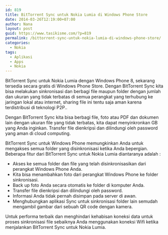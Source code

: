 ```yaml
---
id: 819
title: BitTorrent Sync untuk Nokia Lumia di Windows Phone Store
date: 2014-03-26T12:19:00+07:00
author: Nana
layout: post
guid: https://www.tasikisme.com/?p=819
permalink: /bittorrent-sync-untuk-nokia-lumia-di-windows-phone-store/
categories:
  - Nokia
tags:
  - Aplikasi
  - Apps
  - Nokia
---
```

BitTorrent Sync untuk Nokia Lumia dengan Windows Phone 8, sekarang tersedia secara gratis di Windows Phone Store. Dengan BitTorrent Sync kita bisa melakukan sinkronisasi dan berbagi file maupun folder dengan jumlah dan ukuran yang tidak terbatas di semua perangkat yang terhubung ke jaringan lokal atau internet, sharing file ini tentu saja aman karena terdistribusi di teknologi P2P..

Dengan BitTorrent Sync kita bisa berbagi file, foto atau PDF dan dokumen lain dengan ukuran file yang tidak terbatas, kita dapat menyinkronkan GB yang Anda inginkan. Transfer file dienkripsi dan dilindungi oleh password yang aman di cloud computing.

BitTorrent Sync untuk Windows Phone memungkinkan Anda untuk mengakses semua folder yang disinkronisasi ketika Anda bepergian. Beberapa fitur dari BitTorrent Sync untuk Nokia Lumia diantaranya adalah :

  * Akses ke semua folder dan file yang telah disinkronisasikan dari perangkat Windows Phone Anda.
  * Kita bisa menambahkan foto dari perangkat Windows Phone ke folder sinkronisasi.
  * Back up foto Anda secara otomatis ke folder di komputer Anda.
  * Transfer file dienkripsi dan dilindungi oleh password.
  * Informasi Anda tidak pernah disimpan pada server di awan.
  * Menghubungkan aplikasi Sync untuk sinkronisasi folder lain semudah mengambil gambar dari sebuah QR code dengan kamera.

Untuk performa terbaik dan menghindari kehabisan koneksi data untuk proses sinkronisasi file sebaiknya Anda menggunakan koneksi Wifi ketika menjalankan BitTorrent Sync untuk Nokia Lumia.